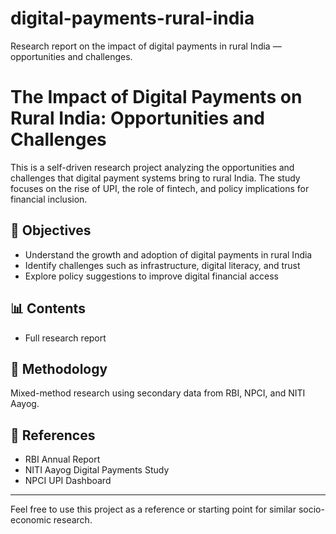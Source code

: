 # digital-payments-rural-india
Research report on the impact of digital payments in rural India — opportunities and challenges.
# The Impact of Digital Payments on Rural India: Opportunities and Challenges

This is a self-driven research project analyzing the opportunities and challenges that digital payment systems bring to rural India. The study focuses on the rise of UPI, the role of fintech, and policy implications for financial inclusion.

## 📌 Objectives
- Understand the growth and adoption of digital payments in rural India
- Identify challenges such as infrastructure, digital literacy, and trust
- Explore policy suggestions to improve digital financial access

## 📊 Contents
- Full research report

## 🔧 Methodology
Mixed-method research using secondary data from RBI, NPCI, and NITI Aayog.

## 📎 References
- RBI Annual Report
- NITI Aayog Digital Payments Study
- NPCI UPI Dashboard

---

Feel free to use this project as a reference or starting point for similar socio-economic research.
